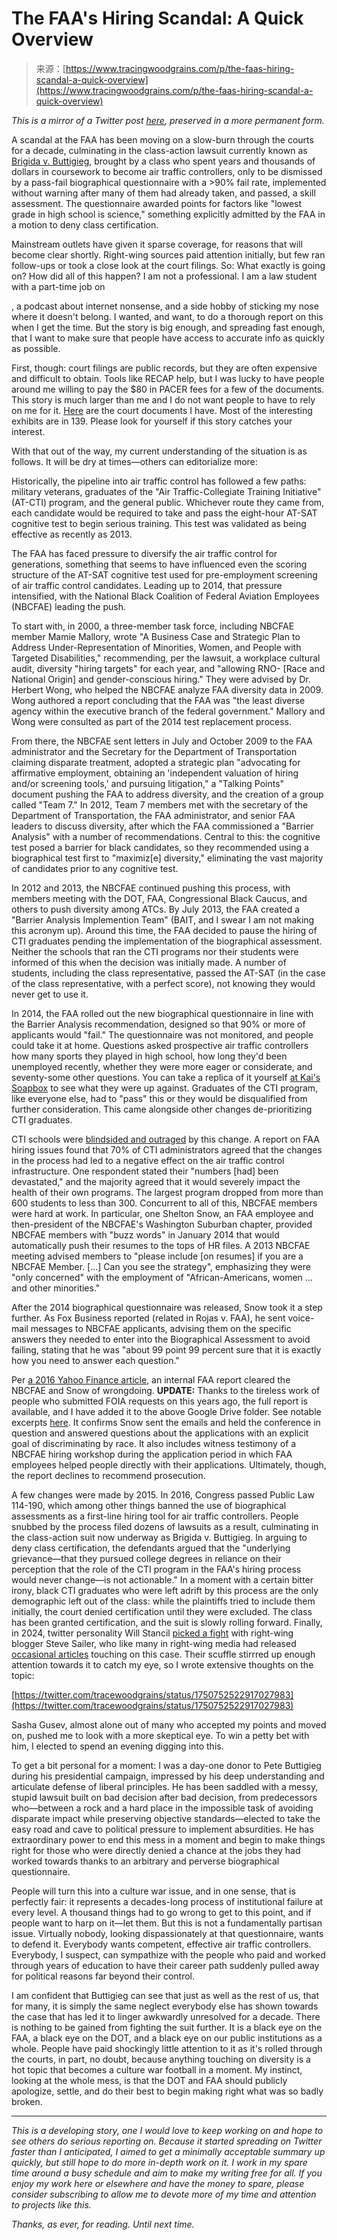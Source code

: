 <!--yml
category: 未分类
date: 2024-05-27 15:22:30
-->

# The FAA's Hiring Scandal: A Quick Overview

> 来源：[https://www.tracingwoodgrains.com/p/the-faas-hiring-scandal-a-quick-overview](https://www.tracingwoodgrains.com/p/the-faas-hiring-scandal-a-quick-overview)

*This is a mirror of a Twitter post [here](https://x.com/tracewoodgrains/status/1752091831095939471?s=20), preserved in a more permanent form.*

A scandal at the FAA has been moving on a slow-burn through the courts for a decade, culminating in the class-action lawsuit currently known as [Brigida v. Buttigieg](https://www.courtlistener.com/docket/4542755/brigida-v-united-states-department-of-transportation/), brought by a class who spent years and thousands of dollars in coursework to become air traffic controllers, only to be dismissed by a pass-fail biographical questionnaire with a >90% fail rate, implemented without warning after many of them had already taken, and passed, a skill assessment. The questionnaire awarded points for factors like "lowest grade in high school is science," something explicitly admitted by the FAA in a motion to deny class certification.

Mainstream outlets have given it sparse coverage, for reasons that will become clear shortly. Right-wing sources paid attention initially, but few ran follow-ups or took a close look at the court filings. So: What exactly is going on? How did all of this happen? I am not a professional. I am a law student with a part-time job on

, a podcast about internet nonsense, and a side hobby of sticking my nose where it doesn't belong. I wanted, and want, to do a thorough report on this when I get the time. But the story is big enough, and spreading fast enough, that I want to make sure that people have access to accurate info as quickly as possible.

First, though: court filings are public records, but they are often expensive and difficult to obtain. Tools like RECAP help, but I was lucky to have people around me willing to pay the $80 in PACER fees for a few of the documents. This story is much larger than me and I do not want people to have to rely on me for it. [Here](https://drive.google.com/drive/folders/17Vi9dDtZvbwHDafrygRGYcG888f-6PDs?usp=sharing) are the court documents I have. Most of the interesting exhibits are in 139\. Please look for yourself if this story catches your interest.

With that out of the way, my current understanding of the situation is as follows. It will be dry at times—others can editorialize more:

Historically, the pipeline into air traffic control has followed a few paths: military veterans, graduates of the "Air Traffic-Collegiate Training Initiative" (AT-CTI) program, and the general public. Whichever route they came from, each candidate would be required to take and pass the eight-hour AT-SAT cognitive test to begin serious training. This test was validated as being effective as recently as 2013\.

The FAA has faced pressure to diversify the air traffic control for generations, something that seems to have influenced even the scoring structure of the AT-SAT cognitive test used for pre-employment screening of air traffic control candidates. Leading up to 2014, that pressure intensified, with the National Black Coalition of Federal Aviation Employees (NBCFAE) leading the push.

To start with, in 2000, a three-member task force, including NBCFAE member Mamie Mallory, wrote "A Business Case and Strategic Plan to Address Under-Representation of Minorities, Women, and People with Targeted Disabilities," recommending, per the lawsuit, a workplace cultural audit, diversity "hiring targets" for each year, and "allowing RNO- [Race and National Origin] and gender-conscious hiring." They were advised by Dr. Herbert Wong, who helped the NBCFAE analyze FAA diversity data in 2009\. Wong authored a report concluding that the FAA was "the least diverse agency within the executive branch of the federal government." Mallory and Wong were consulted as part of the 2014 test replacement process.

From there, the NBCFAE sent letters in July and October 2009 to the FAA administrator and the Secretary for the Department of Transportation claiming disparate treatment, adopted a strategic plan "advocating for affirmative employment, obtaining an 'independent valuation of hiring and/or screening tools,' and pursuing litigation," a "Talking Points" document pushing the FAA to address diversity, and the creation of a group called "Team 7." In 2012, Team 7 members met with the secretary of the Department of Transportation, the FAA administrator, and senior FAA leaders to discuss diversity, after which the FAA commissioned a "Barrier Analysis" with a number of recommendations. Central to this: the cognitive test posed a barrier for black candidates, so they recommended using a biographical test first to "maximiz[e] diversity," eliminating the vast majority of candidates prior to any cognitive test.

In 2012 and 2013, the NBCFAE continued pushing this process, with members meeting with the DOT, FAA, Congressional Black Caucus, and others to push diversity among ATCs. By July 2013, the FAA created a "Barrier Analysis Implemention Team" (BAIT, and I swear I am not making this acronym up). Around this time, the FAA decided to pause the hiring of CTI graduates pending the implementation of the biographical assessment. Neither the schools that ran the CTI programs nor their students were informed of this when the decision was initially made. A number of students, including the class representative, passed the AT-SAT (in the case of the class representative, with a perfect score), not knowing they would never get to use it.

In 2014, the FAA rolled out the new biographical questionnaire in line with the Barrier Analysis recommendation, designed so that 90% or more of applicants would "fail." The questionnaire was not monitored, and people could take it at home. Questions asked prospective air traffic controllers how many sports they played in high school, how long they'd been unemployed recently, whether they were more eager or considerate, and seventy-some other questions. You can take a replica of it yourself [at Kai's Soapbox](https://kaisoapbox.github.io/faa_biographical_assessment/) to see what they were up against. Graduates of the CTI program, like everyone else, had to "pass" this or they would be disqualified from further consideration. This came alongside other changes de-prioritizing CTI graduates.

CTI schools were [blindsided and outraged](https://ojs.library.okstate.edu/osu/index.php/CARI/article/download/7406/6805/14556) by this change. A report on FAA hiring issues found that 70% of CTI administrators agreed that the changes in the process had led to a negative effect on the air traffic control infrastructure. One respondent stated their "numbers [had] been devastated," and the majority agreed that it would severely impact the health of their own programs. The largest program dropped from more than 600 students to less than 300\. Concurrent to all of this, NBCFAE members were hard at work. In particular, one Shelton Snow, an FAA employee and then-president of the NBCFAE's Washington Suburban chapter, provided NBCFAE members with "buzz words" in January 2014 that would automatically push their resumes to the tops of HR files. A 2013 NBCFAE meeting advised members to "please include [on resumes] if you are a NBCFAE Member. [...] Can you see the strategy", emphasizing they were "only concerned" with the employment of "African-Americans, women ... and other minorities."

After the 2014 biographical questionnaire was released, Snow took it a step further. As Fox Business reported (related in Rojas v. FAA), he sent voice-mail messages to NBCFAE applicants, advising them on the specific answers they needed to enter into the Biographical Assessment to avoid failing, stating that he was "about 99 point 99 percent sure that it is exactly how you need to answer each question."

Per [a 2016 Yahoo Finance article](https://finance.yahoo.com/news/faa-admits-emails-missing-air-120000672.html), an internal FAA report cleared the NBCFAE and Snow of wrongdoing. **UPDATE:** Thanks to the tireless work of people who submitted FOIA requests on this years ago, the full report is available, and I have added it to the above Google Drive folder. See notable excerpts [here](https://x.com/tracewoodgrains/status/1753433850594697276?s=20). It confirms Snow sent the emails and held the conference in question and answered questions about the applications with an explicit goal of discriminating by race. It also includes witness testimony of a NBCFAE hiring workshop during the application period in which FAA employees helped people directly with their applications. Ultimately, though, the report declines to recommend prosecution.

A few changes were made by 2015\. In 2016, Congress passed Public Law 114-190, which among other things banned the use of biographical assessments as a first-line hiring tool for air traffic controllers. People snubbed by the process filed dozens of lawsuits as a result, culminating in the class-action suit now underway as Brigida v. Buttigieg. In arguing to deny class certification, the defendants argued that the "underlying grievance—that they pursued college degrees in reliance on their perception that the role of the CTI program in the FAA's hiring process would never change—is not actionable." In a moment with a certain bitter irony, black CTI graduates who were left adrift by this process are the only demographic left out of the class: while the plaintiffs tried to include them initially, the court denied certification until they were excluded. The class has been granted certification, and the suit is slowly rolling forward. Finally, in 2024, twitter personality Will Stancil [picked a fight](https://twitter.com/whstancil/status/1750049128166425074) with right-wing blogger Steve Sailer, who like many in right-wing media had released [occasional articles](https://www.takimag.com/article/die-in-the-air/) touching on this case. Their scuffle stirrred up enough attention towards it to catch my eye, so I wrote extensive thoughts on the topic:

[https://twitter.com/tracewoodgrains/status/1750752522917027983](https://twitter.com/tracewoodgrains/status/1750752522917027983)

Sasha Gusev, almost alone out of many who accepted my points and moved on, pushed me to look with a more skeptical eye. To win a petty bet with him, I elected to spend an evening digging into this.

To get a bit personal for a moment: I was a day-one donor to Pete Buttigieg during his presidential campaign, impressed by his deep understanding and articulate defense of liberal principles. He has been saddled with a messy, stupid lawsuit built on bad decision after bad decision, from predecessors who—between a rock and a hard place in the impossible task of avoiding disparate impact while preserving objective standards—elected to take the easy road and cave to political pressure to implement absurdities. He has extraordinary power to end this mess in a moment and begin to make things right for those who were directly denied a chance at the jobs they had worked towards thanks to an arbitrary and perverse biographical questionnaire.

People will turn this into a culture war issue, and in one sense, that is perfectly fair: it represents a decades-long process of institutional failure at every level. A thousand things had to go wrong to get to this point, and if people want to harp on it—let them. But this is not a fundamentally partisan issue. Virtually nobody, looking dispassionately at that questionnaire, wants to defend it. Everybody wants competent, effective air traffic controllers. Everybody, I suspect, can sympathize with the people who paid and worked through years of education to have their career path suddenly pulled away for political reasons far beyond their control.

I am confident that Buttigieg can see that just as well as the rest of us, that for many, it is simply the same neglect everybody else has shown towards the case that has led it to linger awkwardly unresolved for a decade. There is nothing to be gained from fighting the suit further. It is a black eye on the FAA, a black eye on the DOT, and a black eye on our public institutions as a whole. People have paid shockingly little attention to it as it's rolled through the courts, in part, no doubt, because anything touching on diversity is a hot topic that becomes a culture war football in a moment. My instinct, looking at the whole mess, is that the DOT and FAA should publicly apologize, settle, and do their best to begin making right what was so badly broken.

* * *

*This is a developing story, one I would love to keep working on and hope to see others do serious reporting on. Because it started spreading on Twitter faster than I anticipated, I aimed to get a minimally acceptable summary up quickly, but still hope to do more in-depth work on it. I work in my spare time around a busy schedule and aim to make my writing free for all. If you enjoy my work here or elsewhere and have the money to spare, please consider subscribing to allow me to devote more of my time and attention to projects like this.*

*Thanks, as ever, for reading. Until next time.*